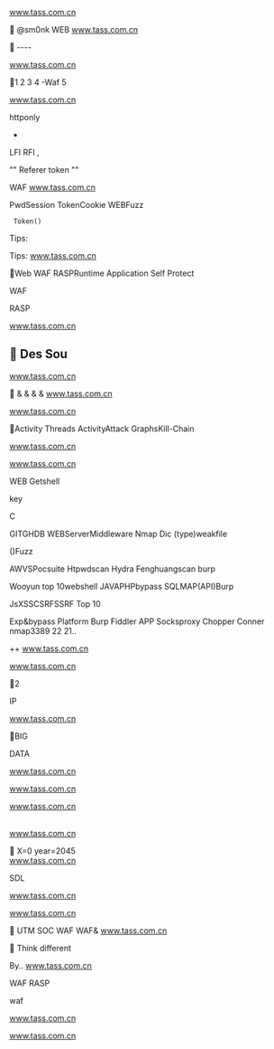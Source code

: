 
www.tass.com.cn

 @sm0nk    WEB
www.tass.com.cn

 ----  

   
   
www.tass.com.cn

1  2  3  4 -Waf 5

www.tass.com.cn

  


 












 httponly



+ 

LFI RFI , 







"" Referer token  ""









WAF
www.tass.com.cn

        

 PwdSession TokenCookie   WEBFuzz    

     Token()   

Tips: 

Tips: 
www.tass.com.cn

Web WAF RASPRuntime Application Self Protect 

 

 

 

WAF

 

 

RASP

 

 

 

www.tass.com.cn

 Des  Sou  
  ----
www.tass.com.cn

 &  &  &  &
www.tass.com.cn

www.tass.com.cn

Activity Threads ActivityAttack GraphsKill-Chain  
   
www.tass.com.cn

www.tass.com.cn



 
  WEB  Getshell 



key

C 

GITGHDB WEBServerMiddleware Nmap Dic (type)weakfile

 ()Fuzz

AWVSPocsuite
Htpwdscan Hydra Fenghuangscan burp

  

Wooyun top 10webshell JAVAPHPbypass SQLMAP(API)Burp

JsXSSCSRFSSRF Top 10


Exp&bypass Platform
Burp Fiddler APP
Socksproxy Chopper Conner nmap3389 22 21..



++
www.tass.com.cn

www.tass.com.cn

2

IP










www.tass.com.cn

BIG
 
     

DATA

www.tass.com.cn

www.tass.com.cn

www.tass.com.cn

       
www.tass.com.cn

 X=0 year=2045    
www.tass.com.cn

 









SDL

 

www.tass.com.cn

 

 
 



 

 

www.tass.com.cn

 UTM  SOC  WAF
WAF&
www.tass.com.cn

   Think different 

  
   By..
www.tass.com.cn

 


 
WAF RASP

 
 




 

 
 

 waf
 

 
www.tass.com.cn

www.tass.com.cn

